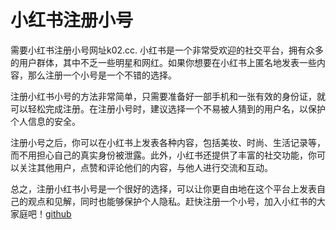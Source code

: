 # 小红书注册小号

需要小红书注册小号网址k02.cc. 小红书是一个非常受欢迎的社交平台，拥有众多的用户群体，其中不乏一些明星和网红。如果你想要在小红书上匿名地发表一些内容，那么注册一个小号是一个不错的选择。

注册小红书小号的方法非常简单，只需要准备好一部手机和一张有效的身份证，就可以轻松完成注册。在注册小号时，建议选择一个不易被人猜到的用户名，以保护个人信息的安全。

注册小号之后，你可以在小红书上发表各种内容，包括美妆、时尚、生活记录等，而不用担心自己的真实身份被泄露。此外，小红书还提供了丰富的社交功能，你可以关注其他用户，点赞和评论他们的内容，与他人进行交流和互动。

总之，注册小红书小号是一个很好的选择，可以让你更自由地在这个平台上发表自己的观点和见解，同时也能够保护个人隐私。赶快注册一个小号，加入小红书的大家庭吧！[github](https://github.com)